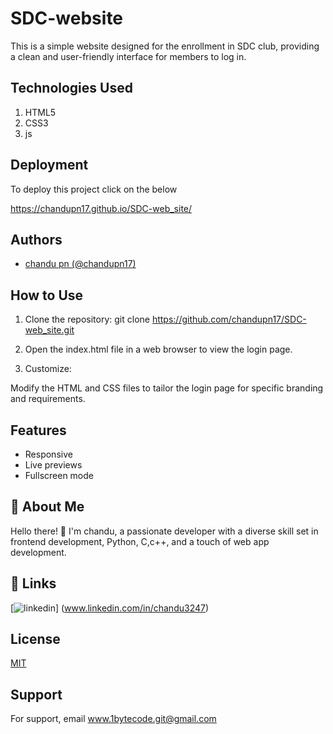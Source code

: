 
# SDC-website

This is a simple website designed for the enrollment in  SDC club, providing a clean and user-friendly interface for members to log in.



## Technologies Used

1. HTML5  
2. CSS3
3. js
   

## Deployment

To deploy this project click on the below 

 https://chandupn17.github.io/SDC-web_site/


## Authors

- [chandu pn  (@chandupn17)](https://www.github.com/chandupn17)


## How to Use
1. Clone the repository:
git clone https://github.com/chandupn17/SDC-web_site.git

2. Open the index.html file in a web browser to view the login page.

3. Customize:

Modify the HTML and CSS files to tailor the login page for specific branding and requirements.
## Features

- Responsive
- Live previews
- Fullscreen mode



## 🚀 About Me
Hello there! 👋 I'm chandu, a passionate developer with a diverse skill set in frontend development, Python, C,c++, and a touch of web app development. 

## 🔗 Links

[![linkedin](https://img.shields.io/badge/linkedin-0A66C2?style=for-the-badge&logo=linkedin&logoColor=white)]
(www.linkedin.com/in/chandu3247)

## License

[MIT](https://choosealicense.com/licenses/mit/)


## Support

For support, email www.1bytecode.git@gmail.com 
